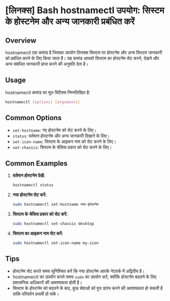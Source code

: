 # [लिनक्स] Bash hostnamectl उपयोग: सिस्टम के होस्टनेम और अन्य जानकारी प्रबंधित करें

## Overview
hostnamectl एक कमांड है जिसका उपयोग लिनक्स सिस्टम पर होस्टनेम और अन्य सिस्टम जानकारी को प्रबंधित करने के लिए किया जाता है। यह कमांड आपको सिस्टम का होस्टनेम सेट करने, देखने और अन्य संबंधित जानकारी प्राप्त करने की अनुमति देता है।

## Usage
hostnamectl कमांड का मूल सिंटैक्स निम्नलिखित है:

```bash
hostnamectl [options] [arguments]
```

## Common Options
- `set-hostname`: नए होस्टनेम को सेट करने के लिए।
- `status`: वर्तमान होस्टनेम और अन्य जानकारी दिखाने के लिए।
- `set-icon-name`: सिस्टम के आइकन नाम को सेट करने के लिए।
- `set-chassis`: सिस्टम के चेसिस प्रकार को सेट करने के लिए।

## Common Examples
1. **वर्तमान होस्टनेम देखें:**
   ```bash
   hostnamectl status
   ```

2. **नया होस्टनेम सेट करें:**
   ```bash
   sudo hostnamectl set-hostname नया-होस्टनेम
   ```

3. **सिस्टम के चेसिस प्रकार को सेट करें:**
   ```bash
   sudo hostnamectl set-chassis desktop
   ```

4. **सिस्टम का आइकन नाम सेट करें:**
   ```bash
   sudo hostnamectl set-icon-name my-icon
   ```

## Tips
- होस्टनेम सेट करते समय सुनिश्चित करें कि नया होस्टनेम आपके नेटवर्क में अद्वितीय है।
- hostnamectl का उपयोग करते समय `sudo` का उपयोग करें, क्योंकि होस्टनेम बदलने के लिए प्रशासनिक अधिकारों की आवश्यकता होती है।
- सिस्टम के होस्टनेम को बदलने के बाद, कुछ सेवाओं को पुनः प्रारंभ करने की आवश्यकता हो सकती है ताकि परिवर्तन प्रभावी हो सकें।